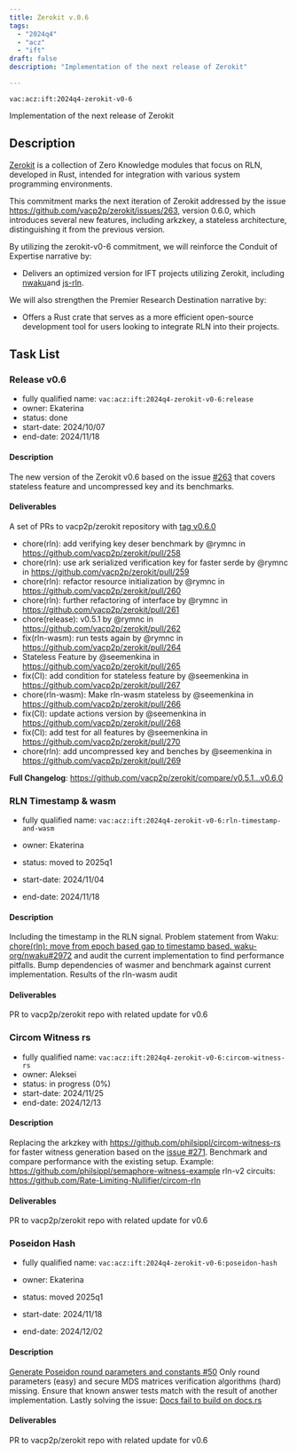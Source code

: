 ```yaml
---
title: Zerokit v.0.6
tags:
  - "2024q4"
  - "acz"
  - "ift"
draft: false
description: "Implementation of the next release of Zerokit"

---
```


`vac:acz:ift:2024q4-zerokit-v0-6`

Implementation of the next release of Zerokit 
## Description

[Zerokit](https://github.com/vacp2p/zerokit) is a collection of Zero Knowledge modules that focus on RLN, 
developed in Rust, intended for integration with various system programming environments.

This commitment marks the next iteration of Zerokit addressed by the issue https://github.com/vacp2p/zerokit/issues/263, 
version 0.6.0, which introduces several new features, including arkzkey, a stateless architecture, 
distinguishing it from the previous version.

By utilizing the zerokit-v0-6 commitment, we will reinforce the Conduit of Expertise narrative by:
* Delivers an optimized version for IFT projects utilizing Zerokit, 
including [nwaku](https://github.com/waku-org/nwaku)and [js-rln](https://github.com/waku-org/js-rln).

We will also strengthen the Premier Research Destination narrative by:
* Offers a Rust crate that serves as a more efficient open-source development tool 
for users looking to integrate RLN into their projects. 


## Task List

### Release v0.6

* fully qualified name: `vac:acz:ift:2024q4-zerokit-v0-6:release`
* owner: Ekaterina
* status: done
* start-date: 2024/10/07
* end-date: 2024/11/18

#### Description

The new version of the Zerokit v0.6 based on the issue [#263](https://github.com/vacp2p/zerokit/issues/263)
that covers stateless feature and uncompressed key and its benchmarks. 

#### Deliverables
A set of PRs to vacp2p/zerokit repository with [tag v0.6.0](https://github.com/vacp2p/zerokit/releases/tag/v0.6.0) 

* chore(rln): add verifying key deser benchmark by @rymnc in https://github.com/vacp2p/zerokit/pull/258
* chore(rln): use ark serialized verification key for faster serde by @rymnc in https://github.com/vacp2p/zerokit/pull/259
* chore(rln): refactor resource initialization by @rymnc in https://github.com/vacp2p/zerokit/pull/260
* chore(rln): further refactoring of interface by @rymnc in https://github.com/vacp2p/zerokit/pull/261
* chore(release): v0.5.1 by @rymnc in https://github.com/vacp2p/zerokit/pull/262
* fix(rln-wasm): run tests again by @rymnc in https://github.com/vacp2p/zerokit/pull/264
* Stateless Feature by @seemenkina in https://github.com/vacp2p/zerokit/pull/265
* fix(CI): add condition for stateless feature by @seemenkina in https://github.com/vacp2p/zerokit/pull/267
* chore(rln-wasm): Make rln-wasm stateless by @seemenkina in https://github.com/vacp2p/zerokit/pull/266
* fix(CI): update actions version by @seemenkina in https://github.com/vacp2p/zerokit/pull/268
* fix(CI): add test for all features by @seemenkina in https://github.com/vacp2p/zerokit/pull/270
* chore(rln): add uncompressed key and benches by @seemenkina in https://github.com/vacp2p/zerokit/pull/269


**Full Changelog**: https://github.com/vacp2p/zerokit/compare/v0.5.1...v0.6.0


### RLN Timestamp & wasm 

* fully qualified name: `vac:acz:ift:2024q4-zerokit-v0-6:rln-timestamp-and-wasm`
* owner: Ekaterina
* status: moved to 2025q1

* start-date: 2024/11/04
* end-date: 2024/11/18

#### Description

Including the timestamp in the RLN signal. 
Problem statement from Waku: [chore(rln): move from epoch based gap to timestamp based. waku-org/nwaku#2972](https://github.com/waku-org/nwaku/issues/2972) and 
audit the current implementation to find performance pitfalls. 
Bump dependencies of wasmer and benchmark against current implementation.
Results of the rln-wasm audit

#### Deliverables

PR to vacp2p/zerokit repo with related update for v0.6

### Circom Witness rs

* fully qualified name: `vac:acz:ift:2024q4-zerokit-v0-6:circom-witness-rs`
* owner: Aleksei
* status: in progress (0%)
* start-date: 2024/11/25
* end-date: 2024/12/13

#### Description

Replacing the arkzkey with https://github.com/philsippl/circom-witness-rs for faster witness generation
based on the [issue #271](https://github.com/vacp2p/zerokit/issues/271). 
Benchmark and compare performance with the existing setup. 
Example: https://github.com/philsippl/semaphore-witness-example
rln-v2 circuits: https://github.com/Rate-Limiting-Nullifier/circom-rln

#### Deliverables

PR to vacp2p/zerokit repo with related update for v0.6

### Poseidon Hash

* fully qualified name: `vac:acz:ift:2024q4-zerokit-v0-6:poseidon-hash`
* owner: Ekaterina
* status: moved 2025q1

* start-date: 2024/11/18
* end-date: 2024/12/02

#### Description

[Generate Poseidon round parameters and constants #50](https://github.com/vacp2p/zerokit/issues/50)
Only round parameters (easy) and 
secure MDS matrices verification algorithms (hard) missing.
Ensure that known answer tests match with the result of another implementation.
Lastly solving the issue: [Docs fail to build on docs.rs](https://github.com/vacp2p/zerokit/issues/256) 

#### Deliverables

PR to vacp2p/zerokit repo with related update for v0.6




